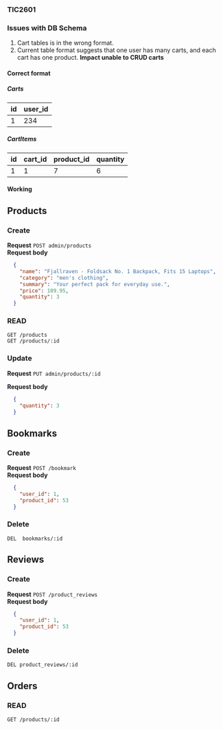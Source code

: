 
### TIC2601



### Issues with DB Schema
 1) Cart tables is in the wrong format. 
 2) Current table format suggests that one user has many carts, and each cart has one product.
    **Impact unable to CRUD carts**
#### Correct format
##### Carts

id | user_id|
|---|---|
1| 234|

##### CartItems

  id | cart_id| product_id| quantity|
  |---|---|---|---|
  1| 1| 7|6
#### Working 


##  Products

### Create  
  **Request**  `POST admin/products`  
  **Request body**
  ```json
    {
      "name": "Fjallraven - Foldsack No. 1 Backpack, Fits 15 Laptops",
      "category": "men's clothing",
      "summary": "Your perfect pack for everyday use.",
      "price": 109.95,
      "quantity": 3
    }
  ```

### READ
  `GET /products`    
  `GET /products/:id`  
### Update 

**Request**  `PUT admin/products/:id`  
  
**Request body**
  ```json
    {
      "quantity": 3
    }
  ```


##  Bookmarks
### Create  
  **Request**  `POST /bookmark`  
  **Request body**
  ```json
    {
      "user_id": 1,
      "product_id": 53
    }
  ```

### Delete 
`DEL  bookmarks/:id`  
## Reviews
### Create  
  **Request**  `POST /product_reviews`  
  **Request body**
  ```json
    {
      "user_id": 1,
      "product_id": 53
    }
  ```

### Delete 
`DEL product_reviews/:id`  
## Orders
### READ
  `GET /products/:id`  

